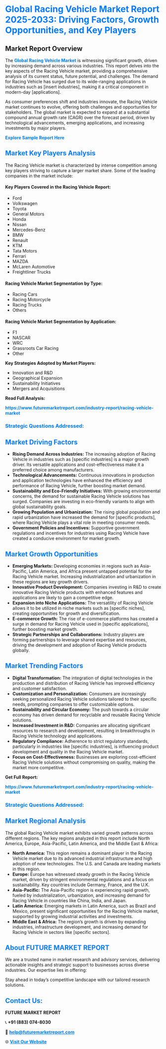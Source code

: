 <h1 style="color: #007BFF;">Global Racing Vehicle Market Report 2025-2033: Driving Factors, Growth Opportunities, and Key Players</h1>

<section id="overview">
<h2>Market Report Overview</h2>
<p>The <a href="https://www.futuremarketreport.com/industry-report/racing-vehicle-market" style="color: #007BFF; text-decoration: none;"><strong>Global Racing Vehicle Market</strong></a> is witnessing significant growth, driven by increasing demand across various industries. This report delves into the key aspects of the Racing Vehicle market, providing a comprehensive analysis of its current status, future potential, and challenges. The demand for Racing Vehicle has surged due to its wide-ranging applications in industries such as [insert industries], making it a critical component in modern-day [applications].</p>
<p>As consumer preferences shift and industries innovate, the Racing Vehicle market continues to evolve, offering both challenges and opportunities for stakeholders. The global market is expected to expand at a substantial compound annual growth rate (CAGR) over the forecast period, driven by technological advancements, emerging applications, and increasing investments by major players.</p>
</section>

<section id="overview">
<p><a href="https://www.futuremarketreport.com/request-sample/reportId=28874" style="color: #007BFF; text-decoration: none;"><strong>Explore Sample Report Here</strong></a></p>
</section>

<section id="key-players">
<h2 style="color: #007BFF;">Market Key Players Analysis</h2>
<p>The Racing Vehicle market is characterized by intense competition among key players striving to capture a larger market share. Some of the leading companies in the market include:</p>
<h4>Key Players Covered in the Racing Vehicle Report:</h4>
<ul><li>Ford</li><li>Volkswagen</li><li>Toyota</li><li>General Motors</li><li>Honda</li><li>Nissan</li><li>Mercedes-Benz</li><li>BMW</li><li>Renault</li><li>KTM</li><li>Tata Motors</li><li>Ferrari</li><li>MAZDA</li><li>McLaren Automotive</li><li>Freightliner Trucks</li></ul>
<h4>Racing Vehicle Market Segmentation by Type:</h4>
<ul><li>Racing Cars</li><li>Racing Motorcycle</li><li>Racing Trucks</li><li>Others</li></ul>

<h4>Racing Vehicle Market Segmentation by Application:</h4>
<ul><li>F1</li><li>NASCAR</li><li>WRC</li><li>Grassroots Car Racing</li><li>Other</li></ul>
<p><strong>Key Strategies Adopted by Market Players:</strong></p>
<ul>
<li>Innovation and R&D</li>
<li>Geographical Expansion</li>
<li>Sustainability Initiatives</li>
<li>Mergers and Acquisitions</li>
</ul>
</section>

<section>
<p><strong>Read Full Analysis: </strong></p><a href="https://www.futuremarketreport.com/industry-report/racing-vehicle-market" style="color: #007BFF; text-decoration: none;"><strong>https://www.futuremarketreport.com/industry-report/racing-vehicle-market</strong></a>
<h3 style="color: #007BFF;">Strategic Questions Addressed:</h3>
</section>

<section id="driving-factors">
<h2 style="color: #007BFF;">Market Driving Factors</h2>
<ul>
<li><strong>Rising Demand Across Industries:</strong> The increasing adoption of Racing Vehicle in industries such as [specific industries] is a major growth driver. Its versatile applications and cost-effectiveness make it a preferred choice among manufacturers.</li>
<li><strong>Technological Advancements:</strong> Continuous innovations in production and application technologies have enhanced the efficiency and performance of Racing Vehicle, further boosting market demand.</li>
<li><strong>Sustainability and Eco-Friendly Initiatives:</strong> With growing environmental concerns, the demand for sustainable Racing Vehicle solutions has surged. Companies are investing in eco-friendly variants to align with global sustainability goals.</li>
<li><strong>Growing Population and Urbanization:</strong> The rising global population and rapid urbanization have increased the demand for [specific products], where Racing Vehicle plays a vital role in meeting consumer needs.</li>
<li><strong>Government Policies and Incentives:</strong> Supportive government regulations and incentives for industries using Racing Vehicle have created a conducive environment for market growth.</li>
</ul>
</section>

<section id="growth-opportunities">
<h2 style="color: #007BFF;">Market Growth Opportunities</h2>
<ul>
<li><strong>Emerging Markets:</strong> Developing economies in regions such as Asia-Pacific, Latin America, and Africa present untapped potential for the Racing Vehicle market. Increasing industrialization and urbanization in these regions are key growth drivers.</li>
<li><strong>Innovative Product Development:</strong> Companies investing in R&D to create innovative Racing Vehicle products with enhanced features and applications are likely to gain a competitive edge.</li>
<li><strong>Expansion into Niche Applications:</strong> The versatility of Racing Vehicle allows it to be utilized in niche markets such as [specific niches], creating opportunities for growth and diversification.</li>
<li><strong>E-commerce Growth:</strong> The rise of e-commerce platforms has created a surge in demand for Racing Vehicle used in [specific applications], further boosting market growth.</li>
<li><strong>Strategic Partnerships and Collaborations:</strong> Industry players are forming partnerships to leverage shared expertise and resources, driving the development and adoption of Racing Vehicle products globally.</li>
</ul>
</section>

<section id="trending-factors">
<h2 style="color: #007BFF;">Market Trending Factors</h2>
<ul>
<li><strong>Digital Transformation:</strong> The integration of digital technologies in the production and distribution of Racing Vehicle has improved efficiency and customer satisfaction.</li>
<li><strong>Customization and Personalization:</strong> Consumers are increasingly seeking personalized Racing Vehicle solutions tailored to their specific needs, prompting companies to offer customizable options.</li>
<li><strong>Sustainability and Circular Economy:</strong> The push towards a circular economy has driven demand for recyclable and reusable Racing Vehicle solutions.</li>
<li><strong>Increased Investment in R&D:</strong> Companies are allocating significant resources to research and development, resulting in breakthroughs in Racing Vehicle technology and applications.</li>
<li><strong>Regulatory Compliance:</strong> Adherence to strict regulatory standards, particularly in industries like [specific industries], is influencing product development and quality in the Racing Vehicle market.</li>
<li><strong>Focus on Cost-Effectiveness:</strong> Businesses are exploring cost-efficient Racing Vehicle solutions without compromising on quality, making the market more competitive.</li>
</ul>
</section>

<section>
<p><strong>Get Full Report: </strong></p><a href="https://www.futuremarketreport.com/industry-report/racing-vehicle-market" style="color: #007BFF; text-decoration: none;"><strong>https://www.futuremarketreport.com/industry-report/racing-vehicle-market</strong></a>
<h3 style="color: #007BFF;">Strategic Questions Addressed:</h3>
</section>


<section id="regional-analysis">
<h2 style="color: #007BFF;">Market Regional Analysis</h2>
<p>The global Racing Vehicle market exhibits varied growth patterns across different regions. The key regions analyzed in this report include North America, Europe, Asia-Pacific, Latin America, and the Middle East & Africa:</p>
<ul>
<li><strong>North America:</strong> This region remains a dominant player in the Racing Vehicle market due to its advanced industrial infrastructure and high adoption of new technologies. The U.S. and Canada are leading markets in this region.</li>
<li><strong>Europe:</strong> Europe has witnessed steady growth in the Racing Vehicle market, driven by stringent environmental regulations and a focus on sustainability. Key countries include Germany, France, and the U.K.</li>
<li><strong>Asia-Pacific:</strong> The Asia-Pacific region is experiencing rapid growth, fueled by industrialization, urbanization, and increasing demand for Racing Vehicle in countries like China, India, and Japan.</li>
<li><strong>Latin America:</strong> Emerging markets in Latin America, such as Brazil and Mexico, present significant opportunities for the Racing Vehicle market, supported by growing industrial activities and investments.</li>
<li><strong>Middle East & Africa:</strong> The region’s growth is driven by expanding industries, infrastructure development, and increasing demand for Racing Vehicle in sectors like [specific sectors].</li>
</ul>
</section>

<footer>
<h2 style="color: #007BFF;">About FUTURE MARKET REPORT</h2>
<p>We are a trusted name in market research and advisory services, delivering actionable insights and strategic support to businesses across diverse industries. Our expertise lies in offering:</p>

<p>Stay ahead in today’s competitive landscape with our tailored research solutions.</p>

<h2 style="color: #007BFF;">Contact Us:</h2>
<p><strong>FUTURE MARKET REPORT</strong></p>
<p>📞 <strong>+91 (883) 074-8030</strong></p>
<p>📧 <strong><a href="mailto:help@futuremarketreport.com" style="color: #007BFF;">help@futuremarketreport.com</a></strong></p>
<p>🌐 <strong><a href="https://www.futuremarketreport.com/" style="color: #007BFF;">Visit Our Website</a></strong></p>
</footer>